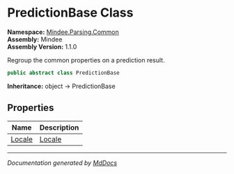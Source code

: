 ﻿<!--  
  <auto-generated>   
    The contents of this file were generated by a tool.  
    Changes to this file may be list if the file is regenerated  
  </auto-generated>   
-->

# PredictionBase Class

**Namespace:** [Mindee.Parsing.Common](../index.md)  
**Assembly:** Mindee  
**Assembly Version:** 1.1.0

Regroup the common properties on a prediction result.

```csharp
public abstract class PredictionBase
```

**Inheritance:** object → PredictionBase

## Properties

| Name                           | Description                  |
| ------------------------------ | ---------------------------- |
| [Locale](properties/Locale.md) | [Locale](../Locale/index.md) |

___

*Documentation generated by [MdDocs](https://github.com/ap0llo/mddocs)*
